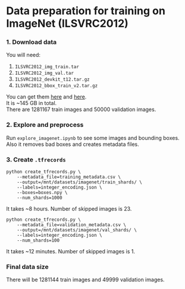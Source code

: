 # Data preparation for training on ImageNet (ILSVRC2012)

### 1. Download data

You will need:
1. `ILSVRC2012_img_train.tar`
2. `ILSVRC2012_img_val.tar`
3. `ILSVRC2012_devkit_t12.tar.gz`
4. `ILSVRC2012_bbox_train_v2.tar.gz`

You can get them [here](http://www.image-net.org/challenges/LSVRC/2012/nonpub-downloads) and [here](http://academictorrents.com/).  
It is ~145 GB in total.  
There are 1281167 train images and 50000 validation images.

### 2. Explore and preprocess
Run `explore_imagenet.ipynb` to see some images and bounding boxes.  
Also it removes bad boxes and creates metadata files.


### 3. Create `.tfrecords`
```
python create_tfrecords.py \
    --metadata_file=training_metadata.csv \
    --output=/mnt/datasets/imagenet/train_shards/ \
    --labels=integer_encoding.json \
    --boxes=boxes.npy \
    --num_shards=1000
```
It takes ~8 hours. Number of skipped images is 23.

```
python create_tfrecords.py \
    --metadata_file=validation_metadata.csv \
    --output=/mnt/datasets/imagenet/val_shards/ \
    --labels=integer_encoding.json \
    --num_shards=100
```
It takes ~12 minutes. Number of skipped images is 1.

### Final data size
There will be 1281144 train images and 49999 validation images.
